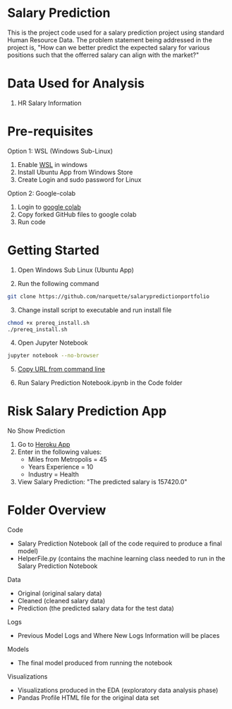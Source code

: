 # Salary Prediction
This is the project code used for a salary prediction project using standard Human Resource Data.  The problem statement being addressed in the project is, "How can we better predict the expected salary for various positions such that the offerred salary can align with the market?"

# Data Used for Analysis
1. HR Salary Information

# Pre-requisites

Option 1: WSL (Windows Sub-Linux)

1. Enable [WSL](https://winaero.com/blog/enable-wsl-windows-10-fall-creators-update/) in windows 
2. Install Ubuntu App from Windows Store
3. Create Login and sudo password for Linux

Option 2: Google-colab

1. Login to [google colab](https://colab.research.google.com/notebooks/welcome.ipynb)
2. Copy forked GitHub files to google colab
3. Run code 

# Getting Started 

1. Open Windows Sub Linux (Ubuntu App)

2. Run the following command

```sh
git clone https://github.com/narquette/salarypredictionportfolio
```

3. Change install script to executable and run install file

```sh
chmod +x prereq_install.sh
./prereq_install.sh
```

4. Open Jupyter Notebook

```sh
jupyter notebook --no-browser
```
5. [Copy URL from command line](https://www.screencast.com/t/JgVmAL6wC)

6. Run Salary Prediction Notebook.ipynb in the Code folder

# Risk Salary Prediction App

No Show Prediction

1) Go to [Heroku App](https://mysalarypred.herokuapp.com/)
2) Enter in the following values:
      - Miles from Metropolis = 45
      - Years Experience = 10
      - Industry = Health
3) View Salary Prediction:
      "The predicted salary is 157420.0"

# Folder Overview

Code 
- Salary Prediction Notebook (all of the code required to produce a final model)
- HelperFile.py (contains the machine learning class needed to run in the Salary Prediction Notebook

Data
- Original (original salary data)
- Cleaned (cleaned salary data)
- Prediction (the predicted salary data for the test data)

Logs
- Previous Model Logs and Where New Logs Information will be places

Models
- The final model produced from running the notebook

Visualizations 
- Visualizations produced in the EDA (exploratory data analysis phase)
- Pandas Profile HTML file for the original data set
